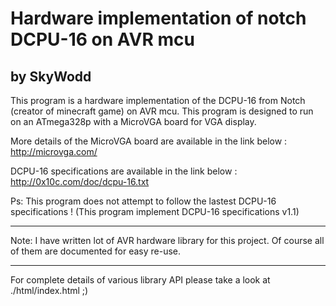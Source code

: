 # Hardware implementation of notch DCPU-16 on AVR mcu
## by SkyWodd

This program is a hardware implementation of the DCPU-16 from Notch (creator of minecraft game) on AVR mcu.
This program is designed to run on an ATmega328p with a MicroVGA board for VGA display.

More details of the MicroVGA board are available in the link below :
http://microvga.com/

DCPU-16 specifications are available in the link below :
http://0x10c.com/doc/dcpu-16.txt

Ps: This program does not attempt to follow the lastest DCPU-16 specifications !
(This program implement DCPU-16 specifications v1.1)

---

Note: I have written lot of AVR hardware library for this project.
Of course all of them are documented for easy re-use.

---

For complete details of various library API please take a look at ./html/index.html ;)